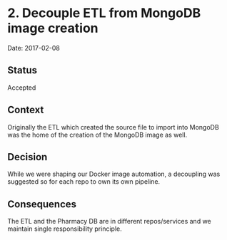 # 2. Decouple ETL from MongoDB image creation

Date: 2017-02-08

## Status

Accepted

## Context

Originally the ETL which created the source file to import into MongoDB was the home of the creation of the MongoDB 
image as well.

## Decision

While we were shaping our Docker image automation, a decoupling was suggested so for each repo to own its own pipeline.

## Consequences

The ETL and the Pharmacy DB are in different repos/services and we maintain single responsibility principle.
